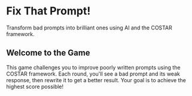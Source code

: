 # Fix That Prompt!

Transform bad prompts into brilliant ones using AI and the COSTAR framework.

## Welcome to the Game

This game challenges you to improve poorly written prompts using the COSTAR framework. Each round, you'll see a bad prompt and its weak response, then rewrite it to get a better result. Your goal is to achieve the highest score possible!

<script src="/public/refresh_handler.js"></script>